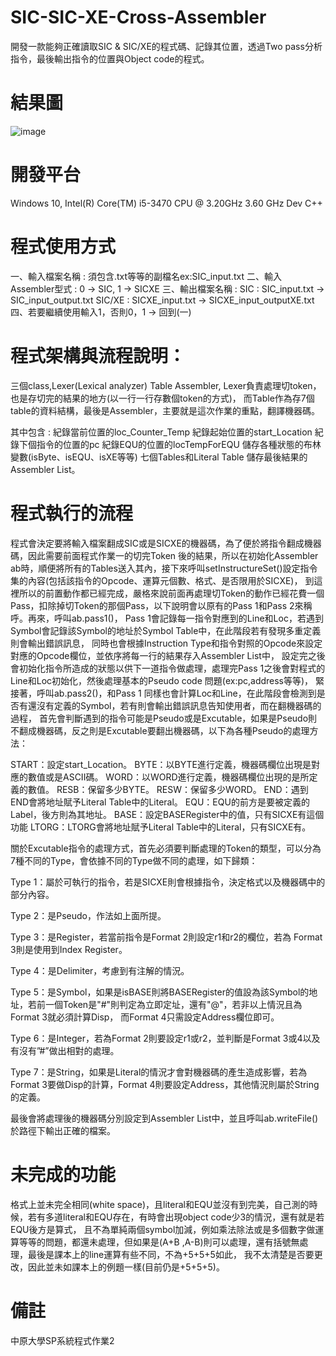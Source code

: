 # SIC-SIC-XE-Cross-Assembler
開發一款能夠正確讀取SIC &amp; SIC/XE的程式碼、記錄其位置，透過Two pass分析指令，最後輸出指令的位置與Object code的程式。

# 結果圖
![image](https://user-images.githubusercontent.com/95120819/192145966-60eb6aad-305c-4423-a1e4-7c3c5f7ef5ae.png)

# 開發平台
Windows 10, Intel(R) Core(TM) i5-3470 CPU @ 3.20GHz   3.60 GHz 
Dev C++

# 程式使用方式
一、輸入檔案名稱 : 須包含.txt等等的副檔名ex:SIC_input.txt
二、輸入Assembler型式 : 0 -> SIC, 1 -> SICXE
三、輸出檔案名稱 : 
SIC : SIC_input.txt -> SIC_input_output.txt
SIC/XE : SICXE_input.txt -> SICXE_input_outputXE.txt
四、若要繼續使用輸入1，否則0，1 -> 回到(一)

# 程式架構與流程說明：
三個class,Lexer(Lexical analyzer) Table Assembler, Lexer負責處理切token，也是存切完的結果的地方(以一行一行存數個token的方式)，
而Table作為存7個table的資料結構，最後是Assembler，主要就是這次作業的重點，翻譯機器碼。

其中包含 :
紀錄當前位置的loc_Counter_Temp
紀錄起始位置的start_Location
紀錄下個指令的位置的pc
紀錄EQU的位置的locTempForEQU
儲存各種狀態的布林變數(isByte、isEQU、isXE等等)
七個Tables和Literal Table
儲存最後結果的Assembler List。

# 程式執行的流程
程式會決定要將輸入檔案翻成SIC或是SICXE的機器碼，為了便於將指令翻成機器碼，因此需要前面程式作業一的切完Token
後的結果，所以在初始化Assembler ab時，順便將所有的Tables送入其內，接下來呼叫setInstructureSet()設定指令集的內容(包括該指令的Opcode、運算元個數、格式、是否限用於SICXE)，
到這裡所以的前置動作都已經完成，嚴格來說前面再處理切Token的動作已經花費一個Pass，扣除掉切Token的那個Pass，以下說明會以原有的Pass 1和Pass 2來稱呼。再來，呼叫ab.pass1()，
Pass 1會記錄每一指令對應到的Line和Loc，若遇到Symbol會記錄該Symbol的地址於Symbol Table中，在此階段若有發現多重定義則會輸出錯誤訊息，
同時也會根據Instruction Type和指令對照的Opcode來設定對應的Opcode欄位，並依序將每一行的結果存入Assembler List中，
設定完之後會初始化指令所造成的狀態以供下一道指令做處理，處理完Pass 1之後會對程式的Line和Loc初始化，然後處理基本的Pseudo code 問題(ex:pc,address等等)，
緊接著，呼叫ab.pass2()，和Pass 1 同樣也會計算Loc和Line，在此階段會檢測到是否有還沒有定義的Symbol，若有則會輸出錯誤訊息告知使用者，而在翻機器碼的過程，
首先會判斷遇到的指令可能是Pseudo或是Excutable，如果是Pseudo則不翻成機器碼，反之則是Excutable要翻出機器碼，以下為各種Pseudo的處理方法：

START：設定start_Location。
BYTE：以BYTE進行定義，機器碼欄位出現是對應的數值或是ASCII碼。
WORD：以WORD進行定義，機器碼欄位出現的是所定義的數值。
RESB：保留多少BYTE。
RESW：保留多少WORD。
END：遇到END會將地址賦予Literal Table中的Literal。
EQU：EQU的前方是要被定義的Label，後方則為其地址。
BASE：設定BASERegister中的值，只有SICXE有這個功能
LTORG：LTORG會將地址賦予Literal Table中的Literal，只有SICXE有。

關於Excutable指令的處理方式，首先必須要判斷處理的Token的類型，可以分為7種不同的Type，會依據不同的Type做不同的處理，如下歸類：

Type 1：屬於可執行的指令，若是SICXE則會根據指令，決定格式以及機器碼中的部分內容。

Type 2：是Pseudo，作法如上面所提。

Type 3：是Register，若當前指令是Format 2則設定r1和r2的欄位，若為
Format 3則是使用到Index Register。

Type 4：是Delimiter，考慮到有注解的情況。

Type 5：是Symbol，如果是isBASE則將BASERegister的值設為該Symbol的地址，若前一個Token是"#"則判定為立即定址，還有"@"，若非以上情況且為Format 3就必須計算Disp，
而Format 4只需設定Address欄位即可。

Type 6：是Integer，若為Format 2則要設定r1或r2，並判斷是Format 3或4以及有沒有”#”做出相對的處理。

Type 7：是String，如果是Literal的情況才會對機器碼的產生造成影響，若為Format 3要做Disp的計算，Format 4則要設定Address，其他情況則屬於String的定義。

最後會將處理後的機器碼分別設定到Assembler List中，並且呼叫ab.writeFile()於路徑下輸出正確的檔案。

# 未完成的功能
格式上並未完全相同(white space)，且literal和EQU並沒有到完美，自己測的時候，若有多道literal和EQU存在，有時會出現object code少3的情況，還有就是若EQU後方是算式，
且不為單純兩個symbol加減，例如乘法除法或是多個數字做運算等等的問題，都還未處理，但如果是(A+B ,A-B)則可以處理，還有括號無處理，最後是課本上的line運算有些不同，不為+5+5+5如此，
我不太清楚是否要更改，因此並未如課本上的例題一樣(目前仍是+5+5+5)。

# 備註
中原大學SP系統程式作業2
